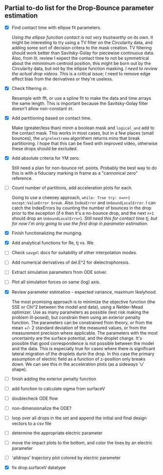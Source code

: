 ## Partial to-do list for the Drop-Bounce parameter estimation
- [x] Find contact time with ellipse fit parameters.
   
   *Using the ellipse function contact is not very trustworthy on its own*. It might be interesting to try using a TV filter on the Circularity data, and adding some sort of decision critera to the mask creation. TV filtering should work better than Savitsky-Golay for piecewise continuous data. Also, from lit. review I expect the contact time to not be symmetrical about the minimimum centroid position, this might be born out by the Circularity data, but not by the ellipse function masking. *I need to review the actual drop videos.* This is a critical issue; I need to remove edge effect bias from the derivatives or they're useless. 
   
- [x] Check filtering `dt`.

   Resample with fft, or use a spline fit to make the data and time arrays the same length. This is important because the Savitsky-Golay filter doesn't allow non-constant `dt`.
   
- [x] Add partitioning based on contact time.

   Make (greater/less than) minm a boolean mask and `logical_and` add to the contact mask. This works in most cases, but in a few places (small bounces), the `argrelextrema` algorithem returns mins that break partitioning. I hope that this can be fixed with improved video, otherwise these drops should be excluded.
   
- [x] Add absolute criteria for YM zero.

   Still need a plan for non-bounce ref. points. Probably the best way to do this is with a fiduciary marking in frame as a "cannonical zero" reference.
   
- [ ] Count number of partitions, add acceleration plots for each.

   Going to use a cheesey approach, `while: True try: n=n+1 except:ValueError break`. Also `IndexError` and `UnboundLocalError`. I can catch the IndexErrors by counting the number of bounces in the drop prior to the exception (if `0` then it's a no-bounce drop, and the next `n+1` should drop an `UnboundLocalError`). *Still need this for contact time tj, but for now I'm only going to use the first drop in parameter estimation*.
   
- [x] Finish functionalizing the munging.
- [x] Add analytical functions for Re, tj vs. We.
- [ ] Check `savgol` docs for suitability of other interpolation modes.

- [ ] Add numerical derivatives of del.E^2 for dielectrophoresis.
- [ ] Extract simulation parameters from ODE solver.
- [ ] Plot all simulation forces on same (log) axis.
- [x] Review parameter estimation - expected variance, maximum likelyhood.

   The most promising approach is to minimize the objective function (the SSE or Chi^2 between the model and data), using a Nelder-Mead optimizer. Use as many parameters as possible (lest risk making the problem ill-posed), but constrain them using an exterior penalty function. The parameters can be constrained from theory, or from the mean +/- 2 standard deviation of the measured values, or from the measurement precision where applicable. The parameters with the most uncertainty are the surface potential, and the droplet charge. It's possible that good correspondence is not possible between the model and the data. This is especially true for cases where there is significant lateral migration of the droplets durin the drop. In this case the primary assumption of electric field as a function of z-position only breaks down. We can see this in the acceleration plots (as a sideways 'u' shape). 
   
- [ ] finish adding the exterior penalty function
- [ ] add function to calculate sigma from surfaceV
- [ ] doublecheck ODE flow
- [ ] non-dimensionalize the ODE?
- [ ] loop over all drops in the set and append the initial and final design vectors to a csv file
- [ ] determine the appropriate electric parameter
- [ ] move the impact plots to the bottom, and color the lines by an electric parameter
- [ ] 'alldrops' trajectory plot colored by electric parameter
- [x] fix drop.surfaceV datatype
